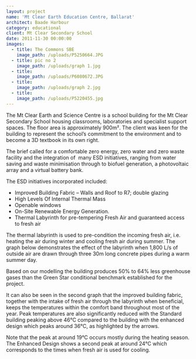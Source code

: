 ```yaml
---
layout: project
name: 'Mt Clear Earth Education Centre, Ballarat'
architect: Baade Harbour
category: educational
client: Mt Clear Secondary School
date: 2011-11-30 00:00:00
images:
  - title: The Commons SBE
    image_path: /uploads/P5250664.JPG
  - title: pic no 2
    image_path: /uploads/graph 1.jpg
  - title:
    image_path: /uploads/P6080672.JPG
  - title:
    image_path: /uploads/graph 2.jpg
  - title:
    image_path: /uploads/P5220455.jpg
---
```



The Mt Clear Earth and Science Centre is a school building for the Mt Clear Secondary School housing classrooms, laboratories and specialist support spaces. The floor area is approximately 900m&sup2;. The client was keen for the building to represent the school’s commitment to the environment and to become a 3D textbook in its own right.

The brief called for a comfortable zero energy, zero water and zero waste facility and the integration of &nbsp;many ESD initiatives, ranging from water saving and waste minimisation through to biofuel generation, a photovoltaic array and a virtual battery bank.

The ESD initiatives incorporated included:

* Improved Building Fabric – Walls and Roof to R7; double glazing
* High Levels Of Internal Thermal Mass
* Openable windows
* On-Site Renewable Energy Generation.
* Thermal Labyrinth for pre-tempering Fresh Air and guaranteed access to fresh air

The thermal labyrinth is used to pre-condition the incoming fresh air, i.e. heating the air during winter and cooling fresh air during summer. The graph below demonstrates the effect of the labyrinth when 1,800 L/s of outside air are drawn through three 30m long concrete pipes during a warm summer day.

Based on our modelling the building produces 50% to 64% less greenhouse gases than the Green Star conditional benchmark established for the project.

It can also be seen in the second graph that the improved building fabric, together with the intake of fresh air through the labyrinth when beneficial, keeps the temperatures within the comfort band throughout most of the year. Peak temperatures are also significantly reduced with the Standard building peaking above 46&deg;C compared to the building with the enhanced design which peaks around 36&deg;C, as highlighted by the arrows.&nbsp;

Note that the peak at around 19&deg;C occurs mostly during the heating season. The Enhanced Design shows a second peak at around 24&deg;C which corresponds to the times when fresh air is used for cooling.